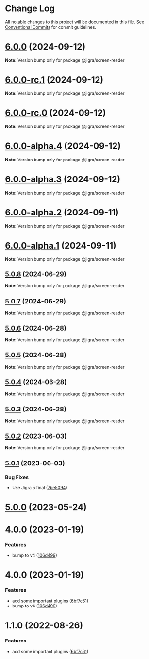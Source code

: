 # Change Log

All notable changes to this project will be documented in this file.
See [Conventional Commits](https://conventionalcommits.org) for commit guidelines.

# [6.0.0](https://github.com/familyjs/jigra-plugins/compare/@jigra/screen-reader@6.0.0-rc.1...@jigra/screen-reader@6.0.0) (2024-09-12)

**Note:** Version bump only for package @jigra/screen-reader

# [6.0.0-rc.1](https://github.com/familyjs/jigra-plugins/compare/@jigra/screen-reader@6.0.0-rc.0...@jigra/screen-reader@6.0.0-rc.1) (2024-09-12)

**Note:** Version bump only for package @jigra/screen-reader

# [6.0.0-rc.0](https://github.com/familyjs/jigra-plugins/compare/@jigra/screen-reader@6.0.0-alpha.4...@jigra/screen-reader@6.0.0-rc.0) (2024-09-12)

**Note:** Version bump only for package @jigra/screen-reader

# [6.0.0-alpha.4](https://github.com/familyjs/jigra-plugins/compare/@jigra/screen-reader@6.0.0-alpha.3...@jigra/screen-reader@6.0.0-alpha.4) (2024-09-12)

**Note:** Version bump only for package @jigra/screen-reader

# [6.0.0-alpha.3](https://github.com/familyjs/jigra-plugins/compare/@jigra/screen-reader@6.0.0-alpha.2...@jigra/screen-reader@6.0.0-alpha.3) (2024-09-12)

**Note:** Version bump only for package @jigra/screen-reader

# [6.0.0-alpha.2](https://github.com/familyjs/jigra-plugins/compare/@jigra/screen-reader@6.0.0-alpha.1...@jigra/screen-reader@6.0.0-alpha.2) (2024-09-11)

**Note:** Version bump only for package @jigra/screen-reader

# [6.0.0-alpha.1](https://github.com/familyjs/jigra-plugins/compare/@jigra/screen-reader@5.0.8...@jigra/screen-reader@6.0.0-alpha.1) (2024-09-11)

**Note:** Version bump only for package @jigra/screen-reader

## [5.0.8](https://github.com/familyjs/jigra-plugins/compare/@jigra/screen-reader@5.0.7...@jigra/screen-reader@5.0.8) (2024-06-29)

**Note:** Version bump only for package @jigra/screen-reader

## [5.0.7](https://github.com/familyjs/jigra-plugins/compare/@jigra/screen-reader@5.0.6...@jigra/screen-reader@5.0.7) (2024-06-29)

**Note:** Version bump only for package @jigra/screen-reader

## [5.0.6](https://github.com/familyjs/jigra-plugins/compare/@jigra/screen-reader@5.0.5...@jigra/screen-reader@5.0.6) (2024-06-28)

**Note:** Version bump only for package @jigra/screen-reader

## [5.0.5](https://github.com/familyjs/jigra-plugins/compare/@jigra/screen-reader@5.0.4...@jigra/screen-reader@5.0.5) (2024-06-28)

**Note:** Version bump only for package @jigra/screen-reader

## [5.0.4](https://github.com/familyjs/jigra-plugins/compare/@jigra/screen-reader@5.0.3...@jigra/screen-reader@5.0.4) (2024-06-28)

**Note:** Version bump only for package @jigra/screen-reader

## [5.0.3](https://github.com/familyjs/jigra-plugins/compare/@jigra/screen-reader@5.0.2...@jigra/screen-reader@5.0.3) (2024-06-28)

**Note:** Version bump only for package @jigra/screen-reader

## [5.0.2](https://github.com/familyjs/jigra-plugins/compare/@jigra/screen-reader@5.0.1...@jigra/screen-reader@5.0.2) (2023-06-03)

**Note:** Version bump only for package @jigra/screen-reader

## [5.0.1](https://github.com/familyjs/jigra-plugins/compare/@jigra/screen-reader@5.0.0...@jigra/screen-reader@5.0.1) (2023-06-03)

### Bug Fixes

- Use Jigra 5 final ([7be5094](https://github.com/familyjs/jigra-plugins/commit/7be509425c5cc9f21b1f9e78794b2c6b76ca7702))

# [5.0.0](https://github.com/familyjs/jigra-plugins/compare/@jigra/screen-reader@1.1.0...@jigra/screen-reader@5.0.0) (2023-05-24)

# 4.0.0 (2023-01-19)

### Features

- bump to v4 ([106d499](https://github.com/familyjs/jigra-plugins/commit/106d49991e82a0505a82571530b73fcda020e7e4))

# 4.0.0 (2023-01-19)

### Features

- add some important plugins ([6bf7c61](https://github.com/navify/jigra-plugins/commit/6bf7c61ba5ad99cf0474cb2cc9599d0f8fedeb45))
- bump to v4 ([106d499](https://github.com/navify/jigra-plugins/commit/106d49991e82a0505a82571530b73fcda020e7e4))

# 1.1.0 (2022-08-26)

### Features

- add some important plugins ([6bf7c61](https://github.com/navify/jigra-plugins/commit/6bf7c61ba5ad99cf0474cb2cc9599d0f8fedeb45))
